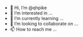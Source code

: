 - 👋 Hi, I’m @qhpike
- 👀 I’m interested in ...
- 🌱 I’m currently learning ...
- 💞️ I’m looking to collaborate on ...
- 📫 How to reach me ...

<!---
qhpike/qhpike is a ✨ special ✨ repository because its `README.md` (this file) appears on your GitHub profile.
You can click the Preview link to take a look at your changes.
--->
